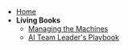 * [Home](/) 
* **Living Books** 
  * [Managing the Machines](/managing-the-machines/) 
  * [AI Team Leader's Playbook](/ai-team-leaders-playbook/) 
